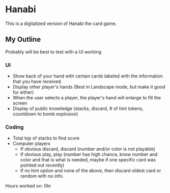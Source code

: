 # Hanabi
This is a digitalized version of Hanabi the card game. 

## My Outline
Probably will be best to test with a UI working
### UI
- Show back of your hand with certain cards labeled with the information that you have received.
- Display other player's hands (Best in Landscape mode, but make it good for either)
- When the user selects a player, the player's hand will enlarge to fill the screen
- Display of public knowledge (stacks, discard, # of hint tokens, countdown to bomb explosion) 
### Coding
- Total top of stacks to find score
- Computer players
  - If obvious discard, discard (number and/or color is not playable)
  - If obvious play, play (number has high chance, know number and color and that is what is needed, maybe if one specific card was pointed out recently)
  - If no hint option and none of the above, then discard oldest card or random with no info.

Hours worked on: 0hr
